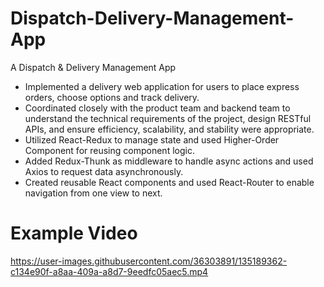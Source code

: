 # Dispatch-Delivery-Management-App
A Dispatch & Delivery Management App 

+ Implemented a delivery web application for users to place express orders, choose options and track delivery.
+	Coordinated closely with the product team and backend team to understand the technical requirements of the project, design RESTful APIs, and ensure efficiency, scalability, and stability were appropriate.
+	Utilized React-Redux to manage state and used Higher-Order Component for reusing component logic.
+	Added Redux-Thunk as middleware to handle async actions and used Axios to request data asynchronously.
+	Created reusable React components and used React-Router to enable navigation from one view to next.

# Example Video
https://user-images.githubusercontent.com/36303891/135189362-c134e90f-a8aa-409a-a8d7-9eedfc05aec5.mp4
